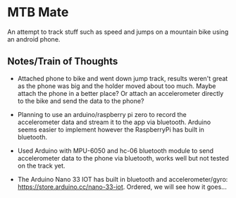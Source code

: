# MTB Mate

An attempt to track stuff such as speed and jumps on a mountain bike using an android phone.

## Notes/Train of Thoughts
- Attached phone to bike and went down jump track, results weren't great as the phone was big and the holder moved about too much. Maybe attach the phone in a better place? Or attach an accelerometer directly to the bike and send the data to the phone?

- Planning to use an arduino/raspberry pi zero to record the accelerometer data and stream it to the app via bluetooth. Arduino seems easier to implement however the RaspberryPi has built in bluetooth.

- Used Arduino with MPU-6050 and hc-06 bluetooth module to send accelerometer data to the phone via bluetooth, works well but not tested on the track yet.

- The Arduino Nano 33 IOT has built in bluetooth and accelerometer/gyro: https://store.arduino.cc/nano-33-iot. Ordered, we will see how it goes...
